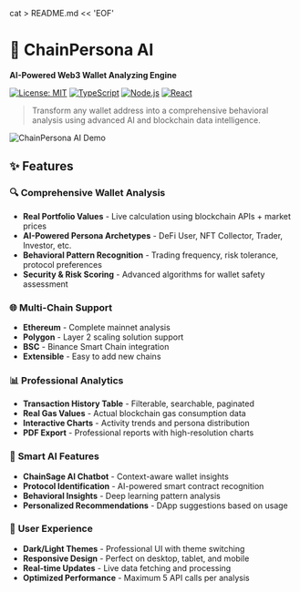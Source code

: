 cat > README.md << 'EOF'
# 🚀 ChainPersona AI

**AI-Powered Web3 Wallet Analyzing Engine**

[![License: MIT](https://img.shields.io/badge/License-MIT-yellow.svg)](https://opensource.org/licenses/MIT)
[![TypeScript](https://img.shields.io/badge/TypeScript-007ACC?style=flat&logo=typescript&logoColor=white)](https://www.typescriptlang.org/)
[![Node.js](https://img.shields.io/badge/Node.js-43853D?style=flat&logo=node.js&logoColor=white)](https://nodejs.org/)
[![React](https://img.shields.io/badge/React-20232A?style=flat&logo=react&logoColor=61DAFB)](https://reactjs.org/)

> Transform any wallet address into a comprehensive behavioral analysis using advanced AI and blockchain data intelligence.

![ChainPersona AI Demo](https://via.placeholder.com/800x400/4e54c8/ffffff?text=ChainPersona+AI+Demo)

## ✨ Features

### 🔍 **Comprehensive Wallet Analysis**
- **Real Portfolio Values** - Live calculation using blockchain APIs + market prices
- **AI-Powered Persona Archetypes** - DeFi User, NFT Collector, Trader, Investor, etc.
- **Behavioral Pattern Recognition** - Trading frequency, risk tolerance, protocol preferences
- **Security & Risk Scoring** - Advanced algorithms for wallet safety assessment

### 🌐 **Multi-Chain Support**
- **Ethereum** - Complete mainnet analysis
- **Polygon** - Layer 2 scaling solution support  
- **BSC** - Binance Smart Chain integration
- **Extensible** - Easy to add new chains

### 📊 **Professional Analytics**
- **Transaction History Table** - Filterable, searchable, paginated
- **Real Gas Values** - Actual blockchain gas consumption data
- **Interactive Charts** - Activity trends and persona distribution
- **PDF Export** - Professional reports with high-resolution charts

### 🤖 **Smart AI Features**
- **ChainSage AI Chatbot** - Context-aware wallet insights
- **Protocol Identification** - AI-powered smart contract recognition
- **Behavioral Insights** - Deep learning pattern analysis
- **Personalized Recommendations** - DApp suggestions based on usage

### 🎨 **User Experience**
- **Dark/Light Themes** - Professional UI with theme switching
- **Responsive Design** - Perfect on desktop, tablet, and mobile
- **Real-time Updates** - Live data fetching and processing
- **Optimized Performance** - Maximum 5 API calls per analysis

